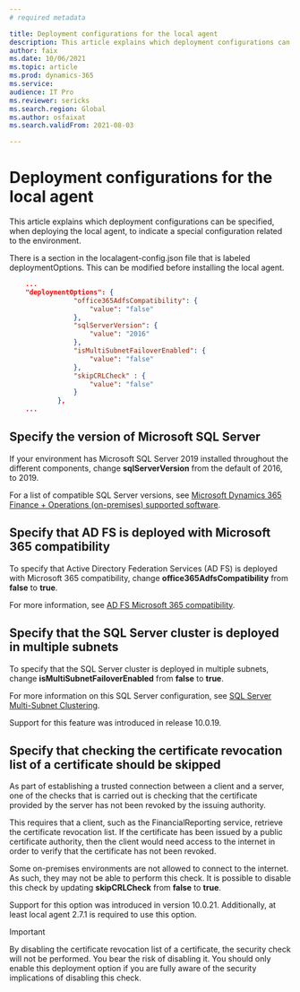 ```yaml
---
# required metadata

title: Deployment configurations for the local agent
description: This article explains which deployment configurations can be specified, when deploying the local agent, to indicate a special configuration related to the environment.
author: faix
ms.date: 10/06/2021
ms.topic: article
ms.prod: dynamics-365 
ms.service:
audience: IT Pro
ms.reviewer: sericks
ms.search.region: Global
ms.author: osfaixat
ms.search.validFrom: 2021-08-03

---
```


# Deployment configurations for the local agent

This article explains which deployment configurations can be specified, when deploying the local agent, to indicate a special configuration related to the environment.

There is a section in the localagent-config.json file that is labeled deploymentOptions. This can be modified before installing the local agent.

```json
    ...
    "deploymentOptions": {
				"office365AdfsCompatibility": {
					"value": "false"
				},
				"sqlServerVersion": {
					"value": "2016"
				},
				"isMultiSubnetFailoverEnabled": {
					"value": "false"
				},
				"skipCRLCheck" : {
					"value": "false"
				}
			},
    ...
```

## Specify the version of Microsoft SQL Server

If your environment has Microsoft SQL Server 2019 installed throughout the different components, change **sqlServerVersion** from the default of 2016, to 2019.

For a list of compatible SQL Server versions, see [Microsoft Dynamics 365 Finance + Operations (on-premises) supported software](./onprem-compatibility.md).

## Specify that AD FS is deployed with Microsoft 365 compatibility

To specify that Active Directory Federation Services (AD FS) is deployed with Microsoft 365 compatibility, change **office365AdfsCompatibility** from **false** to **true**.

For more information, see [AD FS Microsoft 365 compatibility](./onprem-adfscompatibility.md).

## Specify that the SQL Server cluster is deployed in multiple subnets

To specify that the SQL Server cluster is deployed in multiple subnets, change **isMultiSubnetFailoverEnabled** from **false** to **true**.

For more information on this SQL Server configuration, see [SQL Server Multi-Subnet Clustering](/sql/sql-server/failover-clusters/windows/sql-server-multi-subnet-clustering-sql-server).

Support for this feature was introduced in release 10.0.19.

## Specify that checking the certificate revocation list of a certificate should be skipped

As part of establishing a trusted connection between a client and a server, one of the checks that is carried out is checking that the certificate provided by the server has not been revoked by the issuing authority.

This requires that a client, such as the FinancialReporting service, retrieve the certificate revocation list. If the certificate has been issued by a public certificate authority, then the client would need access to the internet in order to verify that the certificate has not been revoked.

Some on-premises environments are not allowed to connect to the internet. As such, they may not be able to perform this check. It is possible to disable this check by updating **skipCRLCheck** from **false** to **true**.

Support for this option was introduced in version 10.0.21. Additionally, at least local agent 2.7.1 is required to use this option.

> [!IMPORTANT]
> By disabling the certificate revocation list of a certificate, the security check will not be performed. You bear the risk of disabling it. You should only enable this deployment option if you are fully aware of the security implications of disabling this check.

